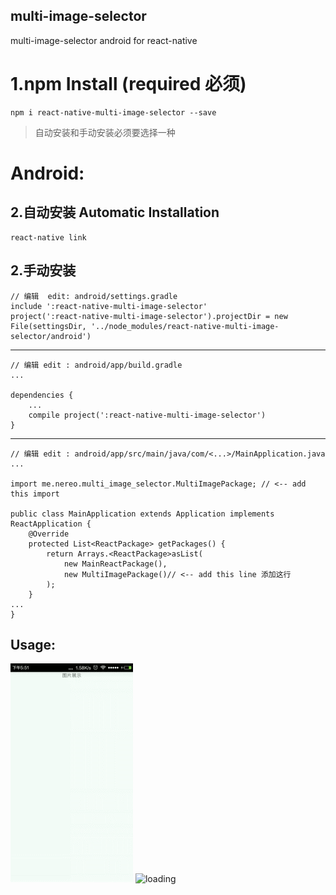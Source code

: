 ## multi-image-selector
multi-image-selector android for react-native

# 1.npm Install (required 必须)
	npm i react-native-multi-image-selector --save 
> 自动安装和手动安装必须要选择一种
# Android:
## 2.自动安装 Automatic Installation
	react-native link 
## 2.手动安装
 
	// 编辑  edit: android/settings.gradle
	include ':react-native-multi-image-selector'
	project(':react-native-multi-image-selector').projectDir = new File(settingsDir, '../node_modules/react-native-multi-image-selector/android')

---
	// 编辑 edit : android/app/build.gradle
	...
	
	dependencies {
	    ...
	    compile project(':react-native-multi-image-selector')
	}
---
	// 编辑 edit : android/app/src/main/java/com/<...>/MainApplication.java
	...
	
	import me.nereo.multi_image_selector.MultiImagePackage; // <-- add this import
	
	public class MainApplication extends Application implements ReactApplication {
	    @Override
	    protected List<ReactPackage> getPackages() {
	        return Arrays.<ReactPackage>asList(
	            new MainReactPackage(),
	            new MultiImagePackage()// <-- add this line 添加这行
	        );
	    }
	...
	}	
## Usage:
![loading](Example/camera.gif) ![loading](Example/multiple.gif) 
<table>
	
